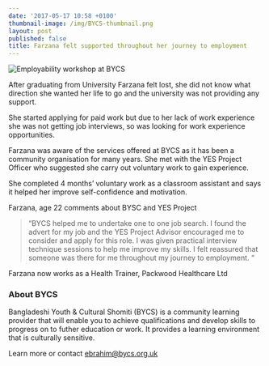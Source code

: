 ```yaml
---
date: '2017-05-17 10:58 +0100'
thumbnail-image: /img/BYCS-thumbnail.png
layout: post
published: false
title: Farzana felt supported throughout her journey to employment
---
```


![Employability workshop at BYCS]({{site.baseurl}}/img/BYCS-fullsize-web.png)

After graduating from University Farzana felt lost, she did not know what direction she wanted her life to go and the university was not providing any support.

She started applying for paid work but due to her lack of work experience she was not getting job interviews, so was looking for work experience opportunities.

Farzana was aware of the services offered at BYCS as it has been a community organisation for many years.  She met with the YES Project Officer who suggested she carry out voluntary work to gain experience.

She completed 4 months’ voluntary work as a classroom assistant and says it helped her improve self-confidence and motivation. 

Farzana, age 22 comments about BYSC and YES Project

> “BYCS helped me to undertake one to one job search. I found the advert for my job and the YES Project Advisor encouraged me to consider and apply for this role. I was given practical interview technique sessions to help me improve my skills. I felt reassured that someone was there for me throughout my journey to employment. “

Farzana now works as a Health Trainer, Packwood Healthcare Ltd 

### About BYCS

Bangladeshi Youth & Cultural Shomiti (BYCS) is a community learning provider that will enable you to achieve qualifications and develop skills to progress on to futher education or work. It provides a learning environment that is culturally sensitive.

Learn more or contact [ebrahim@bycs.org.uk](mailto:ebrahim@bycs.org.uk)


